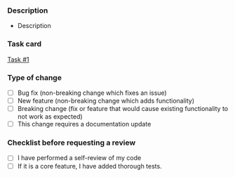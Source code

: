 ### Description
* Description

### Task card
[Task #1](http://www.google.com)

### Type of change
- [ ] Bug fix (non-breaking change which fixes an issue)
- [ ] New feature (non-breaking change which adds functionality)
- [ ] Breaking change (fix or feature that would cause existing functionality to not work as expected)
- [ ] This change requires a documentation update

### Checklist before requesting a review
- [ ] I have performed a self-review of my code
- [ ] If it is a core feature, I have added thorough tests.

